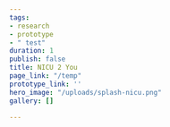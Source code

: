 ```yaml
---
tags:
- research
- prototype
- " test"
duration: 1
publish: false
title: NICU 2 You
page_link: "/temp"
prototype_link: ''
hero_image: "/uploads/splash-nicu.png"
gallery: []

---
```

